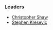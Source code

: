 ### Leaders
* [Christopher Shaw](mailto:christopher.shaw@owasp.org)
* [Stephen Kresevic](mailto:stephen.kresevic@owasp.org)
